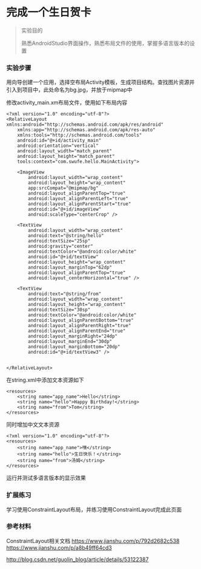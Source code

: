 # 完成一个生日贺卡

> 实验目的
>
> 熟悉AndroidStudio界面操作，熟悉布局文件的使用，掌握多语言版本的设置

### 实验步骤

用向导创建一个应用，选择空布局Activity模板，生成项目结构。查找图片资源并引入到项目中，此处命名为bg.jpg，并放于mipmap中

修改activity\_main.xm布局文件，使用如下布局内容

```
<?xml version="1.0" encoding="utf-8"?>
<RelativeLayout xmlns:android="http://schemas.android.com/apk/res/android"
    xmlns:app="http://schemas.android.com/apk/res-auto"
    xmlns:tools="http://schemas.android.com/tools"
    android:id="@+id/activity_main"
    android:orientation="vertical"
    android:layout_width="match_parent"
    android:layout_height="match_parent"
    tools:context="com.swufe.hello.MainActivity">

    <ImageView
        android:layout_width="wrap_content"
        android:layout_height="wrap_content"
        app:srcCompat="@mipmap/bg"
        android:layout_alignParentTop="true"
        android:layout_alignParentLeft="true"
        android:layout_alignParentStart="true"
        android:id="@+id/imageView"
        android:scaleType="centerCrop" />

    <TextView
        android:layout_width="wrap_content"
        android:text="@string/hello"
        android:textSize="25sp"
        android:gravity="center"
        android:textColor="@android:color/white"
        android:id="@+id/textView"
        android:layout_height="wrap_content"
        android:layout_marginTop="62dp"
        android:layout_alignParentTop="true"
        android:layout_centerHorizontal="true" />

    <TextView
        android:text="@string/from"
        android:layout_width="wrap_content"
        android:layout_height="wrap_content"
        android:textSize="30sp"
        android:textColor="@android:color/white"
        android:layout_alignParentBottom="true"
        android:layout_alignParentRight="true"
        android:layout_alignParentEnd="true"
        android:layout_marginRight="24dp"
        android:layout_marginEnd="30dp"
        android:layout_marginBottom="20dp"
        android:id="@+id/textView3" />


</RelativeLayout>
```
在string.xml中添加文本资源如下
```
<resources>
    <string name="app_name">Hello</string>
    <string name="hello">Happy Birthday!</string>
    <string name="from">Tom</string>
</resources>
```
同时增加中文文本资源
```
<?xml version="1.0" encoding="utf-8"?>
<resources>
    <string name="app_name">嘿</string>
    <string name="hello">生日快乐！</string>
    <string name="from">汤姆</string>
</resources>
```
运行并测试多语言版本的显示效果


### 扩展练习

学习使用ConstraintLayout布局，并练习使用ConstraintLayout完成此页面


### 参考材料
ConstraintLayout相关文档
https://www.jianshu.com/p/792d2682c538
https://www.jianshu.com/p/a8b49ff64cd3

http://blog.csdn.net/guolin_blog/article/details/53122387
